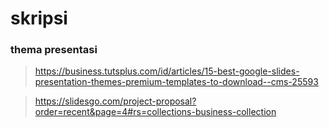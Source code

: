 # skripsi

### thema presentasi
> https://business.tutsplus.com/id/articles/15-best-google-slides-presentation-themes-premium-templates-to-download--cms-25593

> https://slidesgo.com/project-proposal?order=recent&page=4#rs=collections-business-collection
